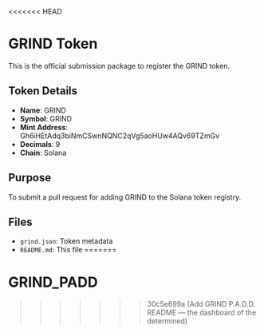 <<<<<<< HEAD
# GRIND Token
This is the official submission package to register the GRIND token.

## Token Details
- **Name**: GRIND
- **Symbol**: GRIND
- **Mint Address**: Gh6iHEtAdq3biNmCSwnNQNC2qVg5aoHUw4AQv69TZmGv
- **Decimals**: 9
- **Chain**: Solana

## Purpose
To submit a pull request for adding GRIND to the Solana token registry.

## Files
- `grind.json`: Token metadata
- `README.md`: This file
=======
# GRIND_PADD
>>>>>>> 30c5e699a (Add GRIND P.A.D.D. README — the dashboard of the determined)
